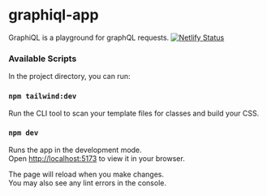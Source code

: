 # graphiql-app
GraphiQL is a playground for graphQL requests.
[![Netlify Status](https://api.netlify.com/api/v1/badges/2b8aa04b-fc00-4b9c-bec2-a015e852da2e/deploy-status)](https://app.netlify.com/sites/grand-biscotti-3945e0/deploys)


### Available Scripts

In the project directory, you can run:

### `npm tailwind:dev`
Run the CLI tool to scan your template files for classes and build your CSS.

### `npm dev`
Runs the app in the development mode.\
Open [http://localhost:5173](http://localhost:5173) to view it in your browser.

The page will reload when you make changes.\
You may also see any lint errors in the console.

